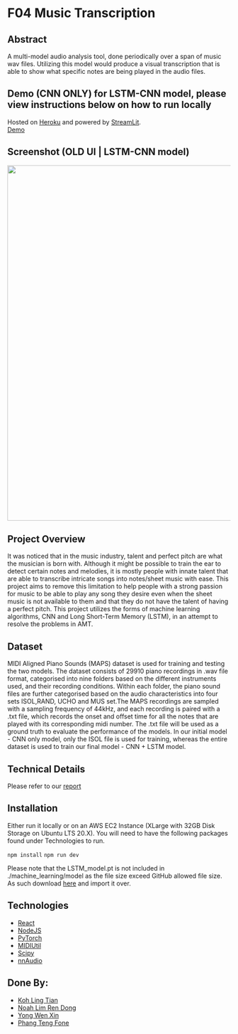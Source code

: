 # F04 Music Transcription

## Abstract
A multi-model audio analysis tool, done periodically over a span of music wav files. Utilizing this model would produce a visual transcription that is able to show what specific notes are being played in the audio files.

## Demo (CNN ONLY) for LSTM-CNN model, please view instructions below on how to run locally
Hosted on [Heroku](https://www.heroku.com) and powered by [StreamLit](https://streamlit.io/).   
[Demo](https://f04musician.herokuapp.com/)

## Screenshot (OLD UI | LSTM-CNN model)
<img src="./frontend.PNG" width="800" height="800">

## Project Overview
It was noticed that in the music industry, talent and perfect pitch are what the musician is born with. Although it might be possible to train the ear to detect certain notes and melodies, it is mostly people with innate talent that are able to transcribe intricate songs into notes/sheet music with ease. This project aims to remove this limitation to help people with a strong passion for music to be able to play any song they desire even when the sheet music is not available to them and that they do not have the talent of having a perfect pitch.
This project utilizes the forms of machine learning algorithms, CNN and Long Short-Term Memory (LSTM), in an attempt to resolve the problems in AMT.

## Dataset
MIDI Aligned Piano Sounds (MAPS) dataset is used for training and testing the two models. The dataset consists of 29910 piano recordings in .wav file format, categorised into nine folders based on the different instruments used, and their recording conditions. Within each folder, the piano sound files are further categorised based on the audio characteristics into four sets ISOL,RAND, UCHO and MUS set.The MAPS recordings are sampled with a sampling frequency of 44kHz, and each recording is paired with a .txt file, which records the onset and offset time for all the notes that are played with its corresponding midi number. The .txt file will be used as a ground truth to evaluate the performance of the models. In our initial model - CNN only model, only the ISOL file is used for training, whereas the entire dataset is used to train our final model - CNN + LSTM model.

## Technical Details
Please refer to our [report](./F04_Report.pdf)

## Installation
Either run it locally or on an AWS EC2 Instance (XLarge with 32GB Disk Storage on Ubuntu LTS 20.X). You will need to have the following packages found under Technologies to run.


```npm install```
```npm run dev```

Please note that the LSTM_model.pt is not included in ./machine_learning/model as the file size exceed GitHub allowed file size. As such download [here](https://drive.google.com/file/d/1ZOWupNr_J1WU6m0zaaNqDlFS3VpUrv0Y/view) and import it over.

## Technologies
- [React](https://reactjs.org/)
- [NodeJS](https://nodejs.org/en/)
- [PyTorch](https://pytorch.org/)
- [MIDIUtil](https://pypi.org/project/MIDIUtil/)
- [Scipy](https://pypi.org/project/scipy/)
- [nnAudio](https://github.com/KinWaiCheuk/nnAudio)

## Done By:
- [Koh Ling Tian](https://github.com/ltiinagn)
- [Noah Lim Ren Dong](https://github.com/scizora)
- [Yong Wen Xin](https://github.com/yongwenxin)
- [Phang Teng Fone](https://github.com/tengfone)
